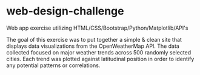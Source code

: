# web-design-challenge
Web app exercise utilizing HTML/CSS/Bootstrap/Python/Matplotlib/API's

The goal of this exercise was to put together a simple & clean site that displays data visualizations from the OpenWeatherMap API. 
The data collected focused on major weather trends across 500 randomly selected cities. Each trend was plotted against latitudinal position in order to identify any potential patterns or correlations.
